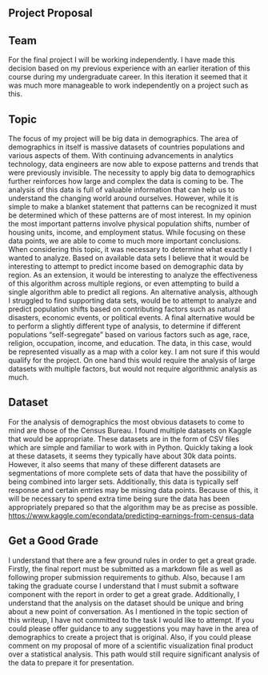## Project Proposal

## Team

For the final project I will be working independently. I have made this decision based on
my previous experience with an earlier iteration of this course during my undergraduate career.  In this iteration it seemed that it was much more manageable to work independently on a project such as this.

## Topic

The focus of my project will be big data in demographics. The area of demographics in
itself is massive datasets of countries populations and various aspects of them. With continuing advancements in analytics technology, data engineers are now able to expose patterns and trends that were previously invisible. The necessity to apply big data to demographics further reinforces how large and complex the data is coming to be. The analysis of this data is full of valuable information that can help us to understand the changing world around ourselves.  However, while it is simple to make a blanket statement that patterns can be recognized it must be determined which of these patterns are of most interest. In my opinion the most important patterns involve physical population shifts, number of housing units, income, and employment status. While focusing on these data points, we are able to come to much more important conclusions. When considering this topic, it was necessary to determine what exactly I wanted to analyze. Based on available data sets I believe that it would be interesting to attempt to predict income based on demographic data by region. As an extension, it would be interesting to analyze the effectiveness of this algorithm across multiple regions, or even attempting to build a single algorithm able to predict all regions. An alternative analysis, although I struggled to find supporting data sets, would be to attempt to analyze and predict population shifts based on contributing factors such as natural disasters, economic events, or political events. A final alternative would be to perform a slightly different type of analysis, to determine if different populations “self-segregate” based on various factors such as age, race, religion, occupation, income, and education. The data, in this case, would be represented visually as a map with a color key. I am not sure if this would qualify for the project. On one hand this would require the analysis of large datasets with multiple factors, but would not require algorithmic analysis as much.  

## Dataset

For the analysis of demographics the most obvious datasets to come to mind are those
of the Census Bureau. I found multiple datasets on Kaggle that would be appropriate. These
datasets are in the form of CSV files which are simple and familiar to work with in Python.
Quickly taking a look at these datasets, it seems they typically have about 30k data points.
However, it also seems that many of these different datasets are segmentations of more complete sets of data that have the possibility of being combined into larger sets. Additionally, this data is typically self response and certain entries may be missing data points. Because of this, it will be necessary to spend extra time being sure the data has been appropriately prepared so that the algorithm may be as precise as possible.  <https://www.kaggle.com/econdata/predicting-earnings-from-census-data>

## Get a Good Grade  

 I understand that there are a few ground rules in order to get a great grade.
Firstly, the final report must be submitted as a markdown file as well as following proper
submission requirements to github. Also, because I am taking the graduate course I understand
that I must submit a software component with the report in order to get a great grade.
Additionally, I understand that the analysis on the dataset should be unique and bring about a new point of conversation. As I mentioned in the topic section of this writeup, I have not
committed to the task I would like to attempt. If you could please offer guidance to any
suggestions you may have in the area of demographics to create a project that is original. Also, if you could please comment on my proposal of more of a scientific visualization final product over a statistical analysis. This path would still require significant analysis of the data to prepare it for presentation.